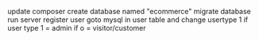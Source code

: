 update composer
create database named "ecommerce"
migrate database
run server
register user
goto mysql in user table 
and change usertype 1 
if user type 1 = admin 
if o = visitor/customer
